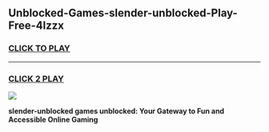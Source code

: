 
## Unblocked-Games-slender-unblocked-Play-Free-4lzzx
<h3>
<a href="https://premium76.site?title=slender-unblocked&ref=23A">CLICK TO PLAY</a></h3>
<hr>

<h3>
<a href="https://premium76.site?title=slender-unblocked&ref=23A">CLICK 2 PLAY</a>
  
</h3>

<a href="https://premium76.site?title=slender-unblocked&ref=23A"><img src="https://clearcache.store/games.png"></a>


**slender-unblocked games unblocked: Your Gateway to Fun and Accessible Online Gaming**
